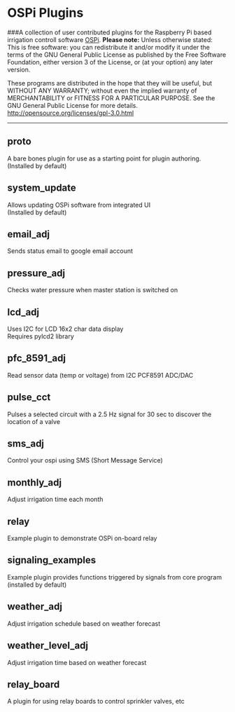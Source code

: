OSPi Plugins
============
###A collection of user contributed plugins for the Raspberry Pi based irrigation controll software  [OSPi](https://github.com/Dan-in-CA/OSPi).
**Please note:** Unless otherwise stated:  
This is free software: you can redistribute it and/or modify it under the terms of the GNU General Public License as published by the Free Software Foundation, either version 3 of the License, or (at your option) any later version.

These programs are distributed in the hope that they will be useful, but WITHOUT ANY WARRANTY; without even the implied warranty of MERCHANTABILITY or FITNESS FOR A PARTICULAR PURPOSE.  See the GNU General Public License for more details.
<http://opensource.org/licenses/gpl-3.0.html>
******************
proto
---------
A bare bones plugin for use as a starting point for plugin authoring.  
(Installed by default)

system_update
----------
Allows updating OSPi software from integrated UI  
(Installed by default)

email_adj
----------
Sends status email to google email account

pressure_adj
----------
Checks water pressure when master station is switched on

lcd_adj
----------
Uses I2C for LCD 16x2 char data display  
Requires pylcd2 library

pfc_8591_adj
----------
Read sensor data (temp or voltage) from I2C PCF8591 ADC/DAC

pulse_cct
----------
Pulses a selected circuit with a 2.5 Hz signal for 30 sec
to discover the location of a valve

sms_adj
----------
Control your ospi using SMS (Short Message Service)

monthly_adj
----------
Adjust irrigation time each month

relay
----------
Example plugin to demonstrate OSPi on-board relay

signaling_examples
----------
Example plugin provides functions triggered by signals from core program (installed by default)

weather_adj
----------
Adjust irrigation schedule based on weather forecast

weather_level_adj
----------
Adjust irrigation time based on weather forecast

relay_board
----------
A plugin for using relay boards to control sprinkler valves, etc

